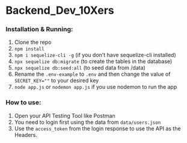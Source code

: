 # Backend_Dev_10Xers
### Installation & Running:
1. Clone the repo
2. ```npm install```
3. ```npm i sequelize-cli -g``` (if you don't have sequelize-cli installed)
4. ```npx sequelize db:migrate``` (to create the tables in the database)
5. ```npx sequelize db:seed:all``` (to seed data from /data)
6. Rename the ```.env-example``` to ```.env``` and then change the value of ```SECRET_KEY=""``` to your desired key
7. ```node app.js``` or ```nodemon app.js``` if you use nodemon to run the app

### How to use:
1. Open your API Testing Tool like Postman
2. You need to login first using the data from ```data/users.json```
3. Use the ```access_token``` from the login response to use the API as the Headers.